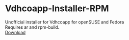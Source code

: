 # Vdhcoapp-Installer-RPM
Unofficial installer for Vdhcoapp for openSUSE and Fedora<br>
Requires ar and rpm-build.<br>
[Download](https://darkwav.github.io/vdhcoapp-installer.sh)
